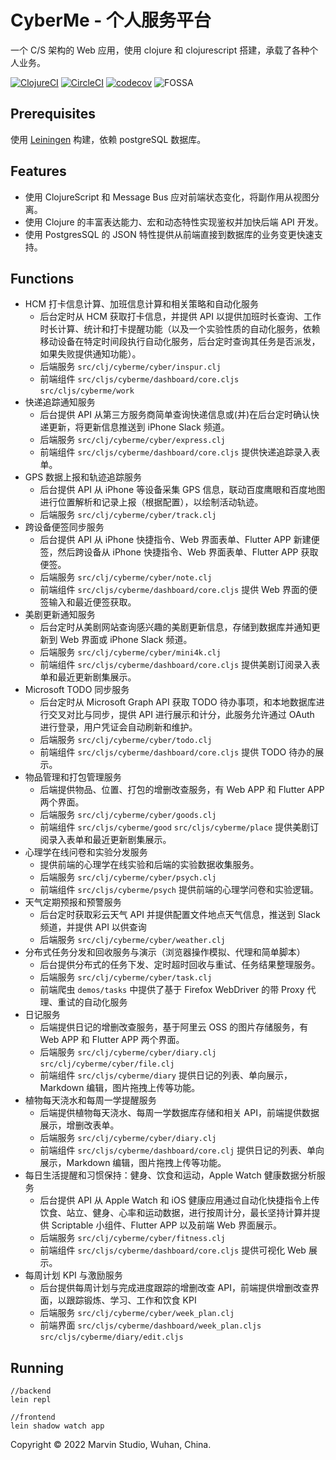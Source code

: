 # CyberMe - 个人服务平台

一个 C/S 架构的 Web 应用，使用 clojure 和 clojurescript 搭建，承载了各种个人业务。

[![ClojureCI](https://github.com/corkine/cyberMe/actions/workflows/clojure.yml/badge.svg)](https://github.com/corkine/cyberMe/actions/workflows/clojure.yml) [![CircleCI](https://circleci.com/gh/corkine/cyberMe/tree/cyber-me.svg?style=svg&circle-token=793142488339016f1a9498b5b432c020629a96d7)](https://circleci.com/gh/corkine/cyberMe/tree/cyber-me) [![codecov](https://codecov.io/gh/corkine/cyberMe/branch/cyber-me/graph/badge.svg?token=W3119RL5SM)](https://codecov.io/gh/corkine/cyberMe) ![FOSSA](https://app.fossa.com/api/projects/git%2Bgithub.com%2Fcorkine%2FcyberMe.svg?type=small)

## Prerequisites

使用 [Leiningen][1] 构建，依赖 postgreSQL 数据库。

[1]: https://github.com/technomancy/leiningen

## Features

- 使用 ClojureScript 和 Message Bus 应对前端状态变化，将副作用从视图分离。
- 使用 Clojure 的丰富表达能力、宏和动态特性实现鉴权并加快后端 API 开发。
- 使用 PostgresSQL 的 JSON 特性提供从前端直接到数据库的业务变更快速支持。

## Functions

- HCM 打卡信息计算、加班信息计算和相关策略和自动化服务
  - 后台定时从 HCM 获取打卡信息，并提供 API 以提供加班时长查询、工作时长计算、统计和打卡提醒功能（以及一个实验性质的自动化服务，依赖移动设备在特定时间段执行自动化服务，后台定时查询其任务是否派发，如果失败提供通知功能）。
  - 后端服务 `src/clj/cyberme/cyber/inspur.clj`
  - 前端组件 `src/cljs/cyberme/dashboard/core.cljs` `src/cljs/cyberme/work`
- 快递追踪通知服务 
  - 后台提供 API 从第三方服务商简单查询快递信息或(并)在后台定时确认快递更新，将更新信息推送到 iPhone Slack 频道。
  - 后端服务 `src/clj/cyberme/cyber/express.clj`
  - 前端组件 `src/cljs/cyberme/dashboard/core.cljs` 提供快递追踪录入表单。
- GPS 数据上报和轨迹追踪服务
  - 后台提供 API 从 iPhone 等设备采集 GPS 信息，联动百度鹰眼和百度地图进行位置解析和记录上报（根据配置），以绘制活动轨迹。
  - 后端服务 `src/clj/cyberme/cyber/track.clj`
- 跨设备便签同步服务
    - 后台提供 API 从 iPhone 快捷指令、Web 界面表单、Flutter APP 新建便签，然后跨设备从 iPhone 快捷指令、Web 界面表单、Flutter APP 获取便签。
    - 后端服务 `src/clj/cyberme/cyber/note.clj`
    - 前端组件 `src/cljs/cyberme/dashboard/core.cljs` 提供 Web 界面的便签输入和最近便签获取。
- 美剧更新通知服务
    - 后台定时从美剧网站查询感兴趣的美剧更新信息，存储到数据库并通知更新到 Web 界面或 iPhone Slack 频道。
    - 后端服务 `src/clj/cyberme/cyber/mini4k.clj`
    - 前端组件 `src/cljs/cyberme/dashboard/core.cljs` 提供美剧订阅录入表单和最近更新剧集展示。
- Microsoft TODO 同步服务
    - 后台定时从 Microsoft Graph API 获取 TODO 待办事项，和本地数据库进行交叉对比与同步，提供 API 进行展示和计分，此服务允许通过 OAuth 进行登录，用户凭证会自动刷新和维护。
    - 后端服务 `src/clj/cyberme/cyber/todo.clj`
    - 前端组件 `src/cljs/cyberme/dashboard/core.cljs` 提供 TODO 待办的展示。
- 物品管理和打包管理服务
    - 后端提供物品、位置、打包的增删改查服务，有 Web APP 和 Flutter APP 两个界面。
    - 后端服务 `src/clj/cyberme/cyber/goods.clj`
    - 前端组件 `src/cljs/cyberme/good` `src/cljs/cyberme/place` 提供美剧订阅录入表单和最近更新剧集展示。
- 心理学在线问卷和实验分发服务
    - 提供前端的心理学在线实验和后端的实验数据收集服务。
    - 后端服务 `src/clj/cyberme/cyber/psych.clj`
    - 前端组件 `src/cljs/cyberme/psych` 提供前端的心理学问卷和实验逻辑。
- 天气定期预报和预警服务
    - 后台定时获取彩云天气 API 并提供配置文件地点天气信息，推送到 Slack 频道，并提供 API 以供查询
    - 后端服务 `src/clj/cyberme/cyber/weather.clj`
- 分布式任务分发和回收服务与演示（浏览器操作模拟、代理和简单脚本）
    - 后台提供分布式的任务下发、定时超时回收与重试、任务结果整理服务。
    - 后端服务 `src/clj/cyberme/cyber/task.clj`
    - 前端爬虫 `demos/tasks` 中提供了基于 Firefox WebDriver 的带 Proxy 代理、重试的自动化服务
- 日记服务
    - 后端提供日记的增删改查服务，基于阿里云 OSS 的图片存储服务，有 Web APP 和 Flutter APP 两个界面。
    - 后端服务 `src/clj/cyberme/cyber/diary.clj` `src/clj/cyberme/cyber/file.clj`
    - 前端组件 `src/cljs/cyberme/diary` 提供日记的列表、单向展示，Markdown 编辑，图片拖拽上传等功能。
- 植物每天浇水和每周一学提醒服务
    - 后端提供植物每天浇水、每周一学数据库存储和相关 API，前端提供数据展示，增删改表单。
    - 后端服务 `src/clj/cyberme/cyber/diary.clj`
    - 前端组件 `src/cljs/cyberme/dashboard/core.clj` 提供日记的列表、单向展示，Markdown 编辑，图片拖拽上传等功能。
- 每日生活提醒和习惯保持：健身、饮食和运动，Apple Watch 健康数据分析服务
    - 后台提供 API 从 Apple Watch 和 iOS 健康应用通过自动化快捷指令上传饮食、站立、健身、心率和运动数据，进行按周计分，最长坚持计算并提供 Scriptable 小组件、Flutter APP 以及前端 Web 界面展示。
    - 后端服务 `src/clj/cyberme/cyber/fitness.clj`
    - 前端组件 `src/cljs/cyberme/dashboard/core.cljs` 提供可视化 Web 展示。
- 每周计划 KPI 与激励服务
    - 后台提供每周计划与完成进度跟踪的增删改查 API，前端提供增删改查界面，以跟踪锻炼、学习、工作和饮食 KPI
    - 后端服务 `src/clj/cyberme/cyber/week_plan.clj`
    - 前端界面 `src/cljs/cyberme/dashboard/week_plan.cljs` `src/cljs/cyberme/diary/edit.cljs`


## Running
    
```shell
//backend
lein repl

//frontend
lein shadow watch app
```

Copyright © 2022 Marvin Studio, Wuhan, China.